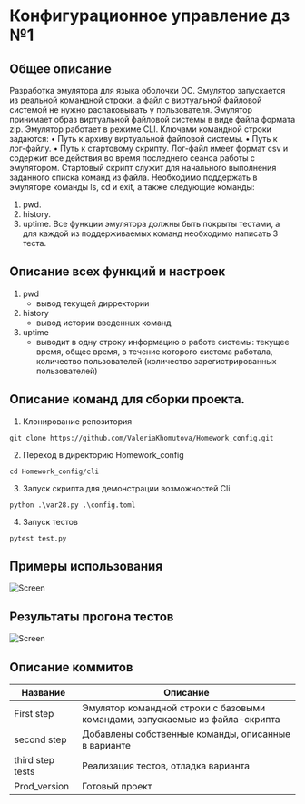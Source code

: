 # Конфигурационное управление дз №1
## Общее описание
Разработка эмулятора для языка оболочки ОС. Эмулятор запускается из реальной командной строки, 
а файл с виртуальной файловой системой не нужно распаковывать у пользователя. 
Эмулятор принимает образ виртуальной файловой системы в виде файла формата 
zip. Эмулятор работает в режиме CLI. 
Ключами командной строки задаются:
• Путь к архиву виртуальной файловой системы.
• Путь к лог-файлу.
• Путь к стартовому скрипту.
Лог-файл имеет формат csv и содержит все действия во время последнего 
сеанса работы с эмулятором.
Стартовый скрипт служит для начального выполнения заданного списка 
команд из файла.
Необходимо поддержать в эмуляторе команды ls, cd и exit, а также 
следующие команды:
1. pwd.
2. history.
3. uptime.
Все функции эмулятора должны быть покрыты тестами, а для каждой из 
поддерживаемых команд необходимо написать 3 теста.
##  Описание всех функций и настроек

1. pwd
   - вывод текущей дирректории
2. history
     - вывод истории введенных команд
4. uptime
     - выводит в одну строку информацию о работе системы: текущее время, общее время, в течение которого система работала, количество пользователей (количество зарегистрированных пользователей)
##  Описание команд для сборки проекта.
1. Клонирование репозитория 

```git clone https://github.com/ValeriaKhomutova/Homework_config.git```

2. Переход в директорию Homework_config

```cd Homework_config/cli```

3. Запуск скрипта для демонстрации возможностей Cli

```python .\var28.py .\config.toml```

4. Запуск тестов
   
```pytest test.py```

## Примеры использования
![Screen](https://github.com/ValeriaKhomutova/Homework_config/blob/main/image.png)

## Результаты прогона тестов
![Screen](https://github.com/ValeriaKhomutova/Homework_config/blob/main/img.png)

<!--описание коммитов-->
## Описание коммитов
| Название | Описание                                                                             |
|------------------|----------------------------------------------------------------------------- |
| First step	     | Эмулятор командной строки с базовыми командами, запускаемые из файла-скрипта |
| second step      | Добавлены собственные команды, описанные в варианте                          |
| third step tests | Реализация тестов, отладка варианта                                          |
| Prod_version	   | Готовый проект                                                               |
